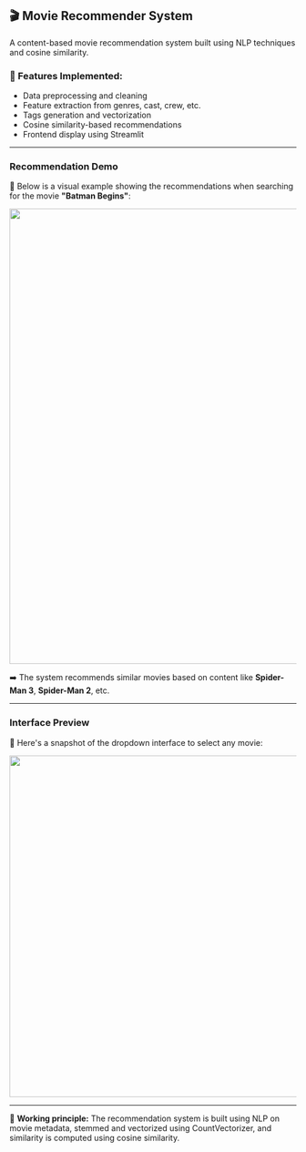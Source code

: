 
## 🎬 Movie Recommender System 

A content-based movie recommendation system built using NLP techniques and cosine similarity.

### 🔧 Features Implemented:

* Data preprocessing and cleaning
* Feature extraction from genres, cast, crew, etc.
* Tags generation and vectorization
* Cosine similarity-based recommendations
* Frontend display using Streamlit

---

###  Recommendation Demo

📌 Below is a visual example showing the recommendations when searching for the movie **"Batman Begins"**:

<img src="https://github.com/user-attachments/assets/7853e811-c9e6-4e69-901b-b482b9b49cad" width="800"/>

➡️ The system recommends similar movies based on content like **Spider-Man 3**, **Spider-Man 2**, etc.

---

###  Interface Preview

📌 Here's a snapshot of the dropdown interface to select any movie:

<img src="https://github.com/user-attachments/assets/f2a147ec-4090-43f9-b073-ccfe0b367618" width="600"/>

---

🧠 **Working principle:**
The recommendation system is built using NLP on movie metadata, stemmed and vectorized using CountVectorizer, and similarity is computed using cosine similarity.

